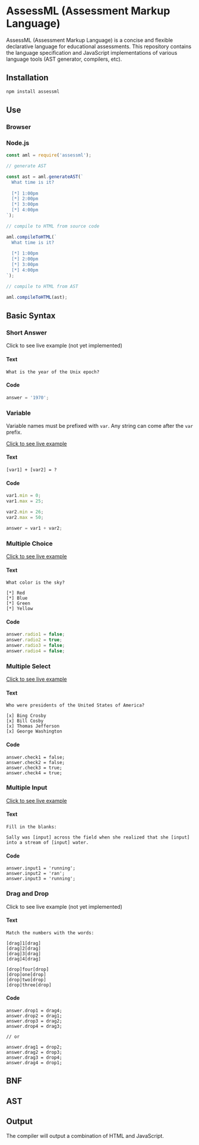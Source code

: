 # AssessML (Assessment Markup Language)

AssessML (Assessment Markup Language) is a concise and flexible declarative language for educational assessments. This repository contains the language specification and JavaScript implementations of various language tools (AST generator, compilers, etc).

## Installation

```bash
npm install assessml
```

## Use

### Browser

### Node.js

```javascript
const aml = require('assessml');

// generate AST

const ast = aml.generateAST(`
  What time is it?
  
  [*] 1:00pm
  [*] 2:00pm
  [*] 3:00pm
  [*] 4:00pm
`);

// compile to HTML from source code

aml.compileToHTML(`
  What time is it?
  
  [*] 1:00pm
  [*] 2:00pm
  [*] 3:00pm
  [*] 4:00pm
`);

// compile to HTML from AST

aml.compileToHTML(ast);
```

## Basic Syntax

### Short Answer

Click to see live example (not yet implemented)

#### Text

```
What is the year of the Unix epoch?
```

#### Code

```javascript
answer = '1970';
```

### Variable

Variable names must be prefixed with `var`. Any string can come after the `var` prefix.

[Click to see live example](https://prendus.com/question/cj4os7mld6kq4017073x00cjt/view)

#### Text

```
[var1] + [var2] = ?
```

#### Code

```javascript
var1.min = 0;
var1.max = 25;

var2.min = 26;
var2.max = 50;

answer = var1 + var2;
```

### Multiple Choice

[Click to see live example](https://prendus.com/question/cj4osc9bh6lnc017201owg73u/view)

#### Text

```
What color is the sky?

[*] Red
[*] Blue
[*] Green
[*] Yellow
```

#### Code

```javascript
answer.radio1 = false;
answer.radio2 = true;
answer.radio3 = false;
answer.radio4 = false;
```

### Multiple Select

[Click to see live example](https://prendus.com/question/cj4osxzcl6vj90170h9ix6tdj/view)

#### Text

```
Who were presidents of the United States of America?

[x] Bing Crosby
[x] Bill Cosby
[x] Thomas Jefferson
[x] George Washington
```

#### Code

```
answer.check1 = false;
answer.check2 = false;
answer.check3 = true;
answer.check4 = true;
```

### Multiple Input

[Click to see live example](https://prendus.com/question/cj4ot1nlv6x630170jhxz2u9e/view)

#### Text

```
Fill in the blanks:

Sally was [input] across the field when she realized that she [input] into a stream of [input] water.
```

#### Code

```
answer.input1 = 'running';
answer.input2 = 'ran';
answer.input3 = 'running';
```

### Drag and Drop

Click to see live example (not yet implemented)

#### Text

```
Match the numbers with the words:

[drag]1[drag]
[drag]2[drag]
[drag]3[drag]
[drag]4[drag]

[drop]four[drop]
[drop]one[drop]
[drop]two[drop]
[drop]three[drop]
```

#### Code

```
answer.drop1 = drag4;
answer.drop2 = drag1;
answer.drop3 = drag2;
answer.drop4 = drag3;

// or

answer.drag1 = drop2;
answer.drag2 = drop3;
answer.drag3 = drop4;
answer.drag4 = drop1;
```

## BNF

## AST

## Output

The compiler will output a combination of HTML and JavaScript.
